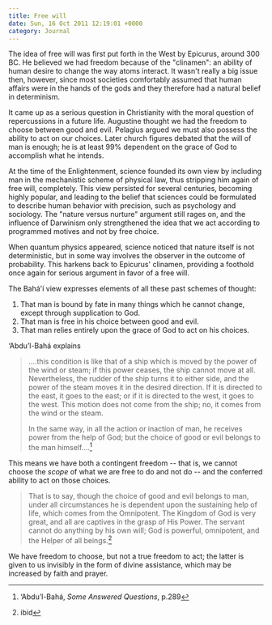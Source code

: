 ```yaml
---
title: Free will
date: Sun, 16 Oct 2011 12:19:01 +0000
category: Journal
---
```


The idea of free will was first put forth in the West by Epicurus, around 300
BC.  He believed we had freedom because of the "clinamen": an ability of human
desire to change the way atoms interact.  It wasn't really a big issue
then, however, since most societies comfortably assumed that human affairs
were in the hands of the gods and they therefore had a natural belief in
determinism.

It came up as a serious question in Christianity with the moral question of
repercussions in a future life.  Augustine thought we had the freedom to
choose between good and evil.  Pelagius argued we must also possess the
ability to act on our choices.  Later church figures debated that the will of
man is enough; he is at least 99% dependent on the grace of God to accomplish
what he intends.

At the time of the Enlightenment, science founded its own view by including
man in the mechanistic scheme of physical law, thus stripping him again of
free will, completely.  This view persisted for several centuries, becoming
highly popular, and leading to the belief that sciences could be formulated to
describe human behavior with precision, such as psychology and sociology.  The
"nature versus nurture" argument still rages on, and the influence of
Darwinism only strengthened the idea that we act according to programmed
motives and not by free choice.

When quantum physics appeared, science noticed that nature itself is not
deterministic, but in some way involves the observer in the outcome of
probability.  This harkens back to Epicurus' clinamen, providing a foothold
once again for serious argument in favor of a free will.

The Bahá'í view expresses elements of all these past schemes of thought:

  1. That man is bound by fate in many things which he cannot change,
     except through supplication to God.
  2. That man is free in his choice between good and evil.
  3. That man relies entirely upon the grace of God to act on his
     choices.

‘Abdu’l-Bahá explains

> ....this condition is like that of a ship which is moved by the power of
> the wind or steam; if this power ceases, the ship cannot move at all.
> Nevertheless, the rudder of the ship turns it to either side, and the power
> of the steam moves it in the desired direction.  If it is directed to the
> east, it goes to the east; or if it is directed to the west, it goes to the
> west.  This motion does not come from the ship; no, it comes from the wind
> or the steam.
> 
> In the same way, in all the action or inaction of man, he receives power
> from the help of God; but the choice of good or evil belongs to the man
> himself....[^1]

This means we have both a contingent freedom -- that is, we cannot choose the
*scope* of what we are free to do and not do -- and the conferred ability to
act on those choices.

> That is to say, though the choice of good and evil belongs to man, under all
> circumstances he is dependent upon the sustaining help of life, which comes
> from the Omnipotent.  The Kingdom of God is very great, and all are captives
> in the grasp of His Power.  The servant cannot do anything by his own will;
> God is powerful, omnipotent, and the Helper of all beings.[^2]

We have freedom to choose, but not a true freedom to act; the latter is
given to us invisibly in the form of divine assistance, which may be increased
by faith and prayer.

[^1]: ‘Abdu’l-Bahá, *Some Answered Questions*, p.289

[^2]: ibid
